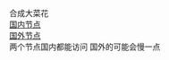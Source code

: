合成大菜花<br>
[国内节点](https://dacaihua-36c8ef-1256723028.tcloudbaseapp.com)<br>
[国外节点](https://dacaihua.vercel.app)<br>
两个节点国内都能访问 国外的可能会慢一点
